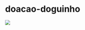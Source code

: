 # doacao-doguinho
<img src="https://cdn.jsdelivr.net/gh/devicons/devicon/icons/html5/html5-original.svg" />
